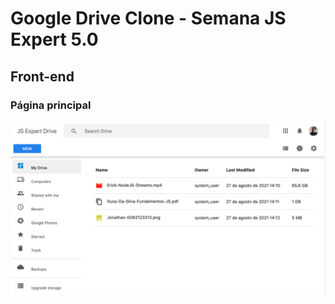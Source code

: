 # Google Drive Clone - Semana JS Expert 5.0

## Front-end

### Página principal

![](./.github/demo.png)
